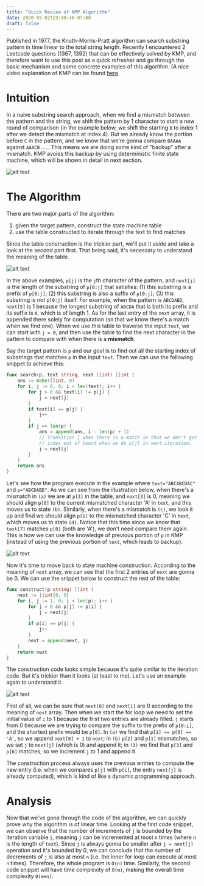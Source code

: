 ```yaml
---
title: "Quick Review of KMP Algorithm"
date: 2020-05-02T23:40:40-07:00
draft: false
---
```


Published in 1977, the Knuth-Morris-Pratt algorithm can search substring pattern in time linear to the total string length. Recently I encountered 2 Leetcode questions (1367, 1392) that can be effectively solved by KMP, and therefore want to use this post as a quick refresher and go through the basic mechanism and some concrete examples of this algorithm. (A nice video explanation of KMP can be found [here](https://www.youtube.com/watch?v=uKr9qIZMtzw&t=764s)

# Intuition
In a naive substring search approach, when we find a mismatch between the pattern and the string, we shift the pattern by 1 character to start a new round of comparison (in the example below, we shift the starting `B` to index 1 after we detect the mismatch at index 4). But we already know the portion before `C` in the pattern, and we know that we're gonna compare `BAAAA` against `AAACB...`. This means we are doing some kind of "backup" after a mismatch. KMP avoids this backup by using deterministic finite state machine, which will be shown in detail in next section.

![alt text][naive]

[naive]: /images/kmp/substring_search_naive.jpg "naive search"

# The Algorithm
There are two major parts of the algorithm: 
1. given the target pattern, construct the state machine table
2. use the table constructed to iterate through the text to find matches

Since the table construction is the trickier part, we'll put it aside and take a look at the second part first. That being said, it's necessary to understand the meaning of the table.

![alt text][sample_table]

[sample_table]: /images/kmp/kmp_table.jpg "sample tables"

In the above examples, `p[j]` is the `j`th character of the pattern, and `next[j]` is the length of the substring of `p[0:j]` that satisfies: (1) this substring is a prefix of `p[0:j]`; (2) this substring is also a suffix of `p[0:j]`; (3) this substring is not `p[0:j]` itself. For example, when the pattern is `ABCDABD`, `next[5]` is 1 because the longest substring of `ABCDA` that is both its prefix and its suffix is `A`, which is of length 1. As for the last entry of the `next` array, it is appended there solely for computation (so that we know there's a match when we find one). When we use this table to traverse the input `text`, we can start with `j = 0`, and then use the table to find the next character in the pattern to compare with when there is a **mismatch**.

Say the target pattern is `p` and our goal is to find out all the starting index of substrings that matches `p` in the input `text`. Then we can use the following snippet to achieve this:

```go
func search(p, text string, next []int) []int {
    ans := make([]int, 0)
    for i, j := 0, 0; i < len(text); i++ {
        for j > 0 && text[i] != p[j] {
            j = next[j]
        }
        if text[i] == p[j] {
            j++
        }
        if j == len(p) {
            ans = append(ans, i - len(p) + 1)
            // Transition j when there is a match so that we don't get
            // index out of bound when we do p[j] in next iteration.
            j = next[j]
        }
    }
    return ans
}
```

Let's see how the program execute in the example where `text="ABCABCDAC"` and `p="ABCDABD"`. As we can see from the illustration below, when there's a mismatch in `(a)` we are at `p[3]` in the table, and `next[3]` is 0, meaning we should align `p[0]` to the current mismatched character 'A' in `text`, and this moves us to state `(b)`. Similarly, when there's a mismatch is `(c)`, we look it up and find we should align `p[1]` to the mismatched character 'C' in `text`, which moves us to state `(d)`. Notice that this time since we know that `text[7]` matches `p[0]` (both are 'A'), we don't need compare them again. This is how we can use the knowledge of previous portion of `p` in KMP (instead of using the previous portion of `text`, which leads to backup).

![alt text][kmp_example]

[kmp_example]: /images/kmp/kmp_example.jpg "KMP example"

Now it's time to move back to state machine construction. According to the meaning of `next` array, we can see that the first 2 entries of `next` are gonna be 0. We can use the snippet below to construct the rest of the table:

```go
func construct(p string) []int {
    next := []int{0, 0}
    for i, j := 1, 0; i < len(p); i++ {
        for j > 0 && p[j] != p[i] {
            j = next[j]
        }
        if p[i] == p[j] {
            j++
        }
        next = append(next, j)
    }
    return next
}
```

The construction code looks simple because it's quite similar to the iteration code. But it's trickier than it looks (at least to me). Let's use an example again to understand it.

![alt text][table_construction]

[table_construction]: /images/kmp/table_construction.jpg "table construction"

First of all, we can be sure that `next[0]` and `next[1]` are 0 according to the meaning of `next` array. Then when we start the for loop we need to set the initial value of `i` to 1 because the frist two entries are already filled. `j` starts from 0 because we are trying to compare the suffix to the prefix of `p[0:i]`, and the shortext prefix would be `p[0]`. In `(a)` we find that `p[1] == p[0] == 'A'`, so we append `next[0] + 1` to `next`; in `(b)` `p[2]` and `p[1]` mismatches, so we set `j` to `next[j]` (which is 0) and append it; in `(3)` we find that `p[3]` and `p[0]` matches, so we increment `j` to 1 and append it.

The construction process always uses the previous entries to compute the new entry (i.e. when we compares `p[j]` with `p[i]`, the entry `next[j]` is already computed), which is kind of like a dynamic programming approach.

# Analysis
Now that we've gone through the code of the algorithm, we can quickly prove why the algorithm is of linear time. Looking at the first code snippet, we can observe that the number of increments of `j` is bounded by the iteration variable `i`, meaning `j` can be incremented at most `n` times (where `n` is the length of `text`). Since `j` is always gonna be smaller after `j = next[j]` operation and it's bounded by 0, we can conclude that the number of decrements of `j` is also at most `n` (i.e. the inner for loop can execute at most `n` times). Therefore, the whole program is `O(n)` time. Similarly, the second code snippet will have time complexity of `O(m)`, making the overall time complexity `O(m+n)`.

